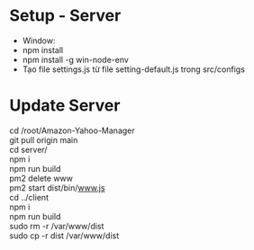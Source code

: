 # Setup - Server
- Window:
- npm install
- npm install -g win-node-env
- Tạo file settings.js từ file setting-default.js trong src/configs

# Update Server
cd /root/Amazon-Yahoo-Manager <br />
git pull origin main <br />
cd server/ <br />
npm i <br />
npm run build <br />
pm2 delete www <br />
pm2 start dist/bin/www.js <br />
cd ../client <br />
npm i <br />
npm run build <br />
sudo rm -r /var/www/dist <br />
sudo cp -r dist /var/www/dist <br />
<br />
